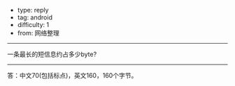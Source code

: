- type: reply
- tag: android
- difficulty:  1
- from: 网络整理

--------

一条最长的短信息约占多少byte?

---------

答：中文70(包括标点)，英文160，160个字节。

